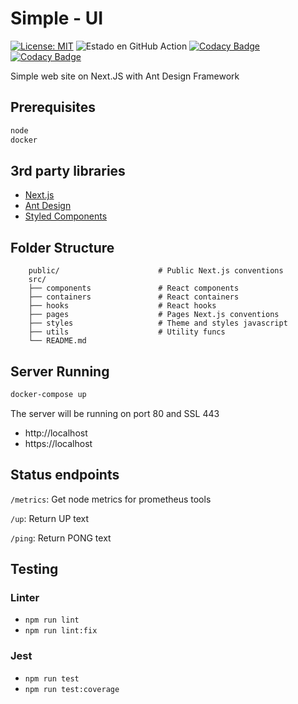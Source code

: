 # Simple - UI
[![License: MIT](https://img.shields.io/badge/License-MIT-yellow.svg)](https://opensource.org/licenses/MIT)
![Estado en GitHub Action](https://github.com/psbarrales/simple-ui/actions/workflows/ui.yml/badge.svg)
[![Codacy Badge](https://app.codacy.com/project/badge/Grade/5077d23911514ce2ba27625fcd4c2aec)](https://www.codacy.com/gh/psbarrales/simple-ui/dashboard?utm_source=github.com&amp;utm_medium=referral&amp;utm_content=psbarrales/simple-ui&amp;utm_campaign=Badge_Grade)
[![Codacy Badge](https://app.codacy.com/project/badge/Coverage/5077d23911514ce2ba27625fcd4c2aec)](https://www.codacy.com/gh/psbarrales/simple-ui/dashboard?utm_source=github.com&utm_medium=referral&utm_content=psbarrales/simple-ui&utm_campaign=Badge_Coverage)

Simple web site on Next.JS with Ant Design Framework
## Prerequisites
```bash
node
docker
```

## 3rd party libraries
*  [Next.js](https://nextjs.org/)
*  [Ant Design](https://ant.design/)
*  [Styled Components](https://styled-components.com/)
## Folder Structure
```plain
    public/                      # Public Next.js conventions
    src/
    ├── components               # React components
    ├── containers               # React containers
    ├── hooks                    # React hooks
    ├── pages                    # Pages Next.js conventions
    ├── styles                   # Theme and styles javascript
    ├── utils                    # Utility funcs
    └── README.md
```

## Server Running
```bash
docker-compose up
```
The server will be running on port 80 and SSL 443
*  http://localhost
*  https://localhost

## Status endpoints
`/metrics`: Get node metrics for prometheus tools

`/up`: Return UP text

`/ping`: Return PONG text

## Testing
### Linter
*  `npm run lint`
*  `npm run lint:fix`
### Jest
*  `npm run test`
*  `npm run test:coverage`
